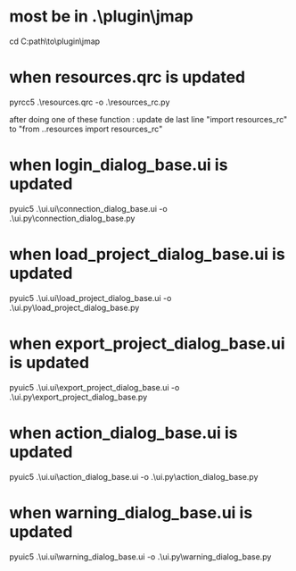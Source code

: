 
# most be in .\plugin\jmap
cd C:path\to\plugin\jmap
# when  resources.qrc is updated
pyrcc5  .\resources.qrc -o .\resources_rc.py

after doing one of these function : update de last line "import resources_rc" to "from ..resources import resources_rc"
# when  login_dialog_base.ui is updated
pyuic5 .\ui\.ui\connection_dialog_base.ui -o .\ui\.py\connection_dialog_base.py
# when  load_project_dialog_base.ui is updated
pyuic5 .\ui\.ui\load_project_dialog_base.ui -o .\ui\.py\load_project_dialog_base.py
# when  export_project_dialog_base.ui is updated
pyuic5 .\ui\.ui\export_project_dialog_base.ui -o .\ui\.py\export_project_dialog_base.py
# when  action_dialog_base.ui is updated
pyuic5 .\ui\.ui\action_dialog_base.ui -o .\ui\.py\action_dialog_base.py
# when  warning_dialog_base.ui is updated
pyuic5 .\ui\.ui\warning_dialog_base.ui -o .\ui\.py\warning_dialog_base.py




